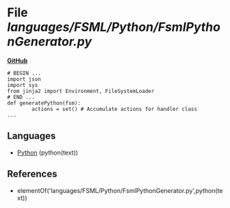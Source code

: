 # File _languages/FSML/Python/FsmlPythonGenerator.py_
**[GitHub](https://github.com/softlang/yas/blob/master/languages/FSML/Python/FsmlPythonGenerator.py)**
```
# BEGIN ...
import json
import sys
from jinja2 import Environment, FileSystemLoader
# END ...
def generatePython(fsm):
        actions = set() # Accumulate actions for handler class
...
```

## Languages
* [Python](../languages/Python.md) (python(text))

## References
* elementOf('languages/FSML/Python/FsmlPythonGenerator.py',python(text))
